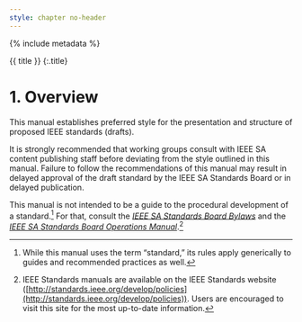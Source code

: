 ```yaml
---
style: chapter no-header
---
```


{% include metadata %}

{{ title }}
{:.title}

# 1. Overview

This manual establishes preferred style for the presentation and structure of proposed IEEE standards (drafts).

It is strongly recommended that working groups consult with IEEE SA content publishing staff before deviating from the style outlined in this manual. Failure to follow the recommendations of this manual may result in delayed approval of the draft standard by the IEEE SA Standards Board or in delayed publication.

This manual is not intended to be a guide to the procedural development of a standard.[^standard] For that, consult the [*IEEE SA Standards Board Bylaws*](http://standards.ieee.org/about/policies/bylaws/index.html) and the [*IEEE SA Standards Board Operations Manual*](http://standards.ieee.org/about/policies/opman/).[^manual]


[^standard]: While this manual uses the term “standard,” its rules apply generically to guides and recommended practices as well.

[^manual]: IEEE Standards manuals are available on the IEEE Standards website ([http://standards.ieee.org/develop/policies](http://standards.ieee.org/develop/policies)). Users are encouraged to visit this site for the most up-to-date information.
